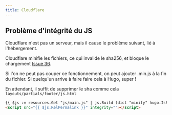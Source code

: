 ```yaml
---
title: Cloudflare
---
```


## Problème d'intégrité du JS

Cloudflare n'est pas un serveur, mais il cause le problème suivant, lié à l'hébergement.

Cloudflare minifie les fichiers, ce qui invalide le sha256, et bloque le chargement [Issue 36](https://github.com/noesya/osuny-hugo-theme-aaa/issues/36).

Si l'on ne peut pas couper ce fonctionnement, on peut ajouter .min.js à la fin du fichier.
Si quelqu'un arrive à faire faire cela à Hugo, super !

En attendant, il suffit de supprimer le sha comme cela `layouts/partials/footer/js.html`

```html
{{ $js := resources.Get "js/main.js" | js.Build (dict "minify" hugo.IsProduction) | fingerprint }}
<script src="{{ $js.RelPermalink }}" integrity=""></script>
```